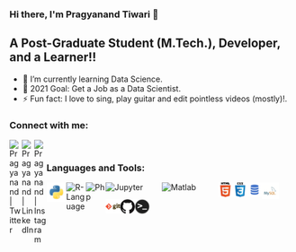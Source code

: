 ### Hi there, I'm Pragyanand Tiwari 👋



## A Post-Graduate Student (M.Tech.), Developer, and a Learner!!

- 🌱 I’m currently learning Data Science.
- 🥅 2021 Goal: Get a Job as a Data Scientist.
- ⚡ Fun fact: I love to sing, play guitar and edit pointless videos (mostly)!.


### Connect with me:

[<img align="left" alt="Pragyanand | Twitter" width="22px" src="https://cdn.jsdelivr.net/npm/simple-icons@v3/icons/twitter.svg" />][twitter]
[<img align="left" alt="Pragyanand | LinkedIn" width="22px" src="https://cdn.jsdelivr.net/npm/simple-icons@v3/icons/linkedin.svg" />][linkedin]
[<img align="left" alt="Pragyanand | Instagram" width="22px" src="https://cdn.jsdelivr.net/npm/simple-icons@v3/icons/instagram.svg" />][instagram]

<br />

### Languages and Tools:


[<img align="left" alt="python" width="35px" src="https://raw.githubusercontent.com/github/explore/80688e429a7d4ef2fca1e82350fe8e3517d3494d/topics/python/python.png" />][linkedin]

[<img align="left" alt="R-Language" width="35px" src="https://www.r-project.org/Rlogo.png" />][linkedin]

[<img align="left" alt="Php" width="35px" src="https://www.php.net//images/logos/php-logo.svg" />][linkedin]

[<img align="left" alt="Jupyter" width="100px" src="https://jupyter.org/assets/nav_logo.svg" />][linkedin]


[<img align="left" alt="Matlab" width="100px" src="https://www.mathworks.com/etc.clientlibs/mathworks/clientlibs/customer-ui/templates/common/resources/images/pic-header-mathworks-logo.svg" />][linkedin]



[<img align="left" alt="HTML5" width="26px" src="https://raw.githubusercontent.com/github/explore/80688e429a7d4ef2fca1e82350fe8e3517d3494d/topics/html/html.png" />][linkedin]

[<img align="left" alt="CSS3" width="26px" src="https://raw.githubusercontent.com/github/explore/80688e429a7d4ef2fca1e82350fe8e3517d3494d/topics/css/css.png" />][linkedin]

[<img align="left" alt="SQL" width="26px" src="https://raw.githubusercontent.com/github/explore/80688e429a7d4ef2fca1e82350fe8e3517d3494d/topics/sql/sql.png" />][linkedin]

[<img align="left" alt="MySQL" width="30px" src="https://raw.githubusercontent.com/github/explore/80688e429a7d4ef2fca1e82350fe8e3517d3494d/topics/mysql/mysql.png" />][linkedin]

[<img align="left" alt="Git" width="26px" src="https://raw.githubusercontent.com/github/explore/80688e429a7d4ef2fca1e82350fe8e3517d3494d/topics/git/git.png" />][linkedin]

[<img align="left" alt="GitHub" width="26px" src="https://raw.githubusercontent.com/github/explore/78df643247d429f6cc873026c0622819ad797942/topics/github/github.png" />][linkedin]

[<img align="left" alt="Terminal" width="26px" src="https://raw.githubusercontent.com/github/explore/80688e429a7d4ef2fca1e82350fe8e3517d3494d/topics/terminal/terminal.png" />][linkedin]



<br />
<br />

[twitter]: https://twitter.com/pragyanand
[youtube]: https://youtube.com/codeSTACKr
[instagram]: https://www.instagram.com/tantrictiwari/
[linkedin]: https://www.linkedin.com/in/pragyanand/

